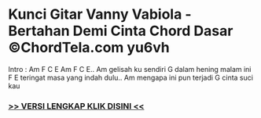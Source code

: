 
 # Kunci Gitar Vanny Vabiola - Bertahan Demi Cinta Chord Dasar ©ChordTela.com yu6vh


Intro : Am F C E Am F C E.. Am gelisah ku sendiri G dalam hening malam ini F E teringat masa yang indah dulu.. Am mengapa ini pun terjadi G cinta suci kau

###  <a href="https://shortlighzx.web.app?sq=Kunci Gitar Vanny Vabiola - Bertahan Demi Cinta Chord Dasar ©ChordTela.com"> >> VERSI LENGKAP KLIK DISINI << </a>
